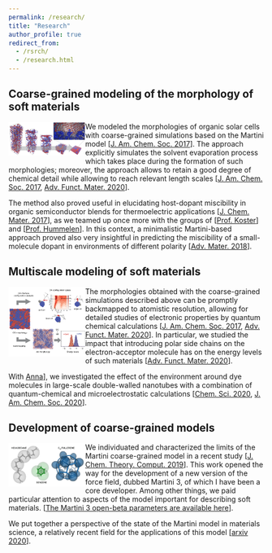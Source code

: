 ```yaml
---
permalink: /research/
title: "Research"
author_profile: true
redirect_from: 
  - /rsrch/
  - /research.html
---
```



## Coarse-grained modeling of the morphology of soft materials

<div style="width:100%;">
    <div style="float:left;width:30%;"><img src="../images/2020RA-JACS-TOC.png" /></div>
    <div style="float:none;"> 
We modeled the morphologies of organic solar cells with coarse-grained simulations based on the Martini model [<a href="https://doi.org/10.1021/jacs.6b11717">J. Am. Chem. Soc. 2017</a>]. The approach explicitly simulates the solvent evaporation process which takes place during the formation of such morphologies; moreover, the approach allows to retain a good degree of chemical detail while allowing to reach relevant length scales [<a href="https://doi.org/10.1021/jacs.6b11717">J. Am. Chem. Soc. 2017</a>, <a href="https://doi.org/10.1002/adfm.202004799">Adv. Funct. Mater. 2020</a>]. 

The method also proved useful in elucidating host-dopant miscibility in organic semiconductor blends for thermoelectric applications [<a href="https://doi.org/10.1039/C7TA06609K">J. Chem. Mater. 2017</a>], as we teamed up once more with the groups of [<a href="https://www.rug.nl/research/zernike/photophysics-and-opto-electronics/koster-group">Prof. Koster</a>] and [<a href="https://www.rug.nl/research/bio-organic-materials-devices/">Prof. Hummelen</a>]. In this context, a minimalistic Martini-based approach proved also very insightful in predicting the miscibility of a small-molecule dopant in environments of different polarity [<a href="http://doi.org/10.1002/adma.201704630">Adv. Mater. 2018</a>]. </div>
</div>


## Multiscale modeling of soft materials

<div style="width:100%;">
    <div style="float:left;width:30%;"><img src="../images/2020RA-AFM-TOC.png" /></div>
    <div style="float:none;"> The morphologies obtained with the coarse-grained simulations described above can be promptly backmapped to atomistic resolution, allowing for detailed studies of electronic properties by quantum chemical calculations [<a href="https://doi.org/10.1021/jacs.6b11717">J. Am. Chem. Soc. 2017</a>, <a href="https://doi.org/10.1002/adfm.202004799">Adv. Funct. Mater. 2020</a>]. In particular, we studied the impact that introducing polar side chains on the electron-acceptor molecule has on the energy levels of such materials [<a href="https://doi.org/10.1002/adfm.202004799">Adv. Funct. Mater. 2020</a>].

With <a href="https://twitter.com/anna_s_bond">Anna</a>], we investigated the effect of the environment around dye molecules in large-scale double-walled nanotubes with a combination of quantum-chemical and microelectrostatic calculations [<a href="https://doi.org/10.1039/D0SC03110K">Chem. Sci. 2020</a>, <a href="http://doi.org/10.1021/jacs.0c07392">J. Am. Chem. Soc. 2020</a>]. </div>
</div>


## Development of coarse-grained models

<div style="width:100%;">
    <div style="float:left;width:30%;"><img src="../images/Martini-model.png" /></div>
    <div style="float:none;"> We individuated and characterized the limits of the Martini coarse-grained model in a recent study [<a href="http://doi.org/10.1021/acs.jctc.9b00473">J. Chem. Theory. Comput. 2019</a>]. This work opened the way for the development of a new version of the force field, dubbed Martini 3, of which I have been a core developer. Among other things, we paid particular attention to aspects of the model important for describing soft materials. [<a href="http://cgmartini.nl/index.php/martini3beta">The Martini 3 open-beta parameters are available here</a>].

We put together a perspective of the state of the Martini model in materials science, a relatively recent field for the applications of this model [<a href="https://arxiv.org/abs/2012.07194">arxiv 2020</a>]. </div>
</div>


